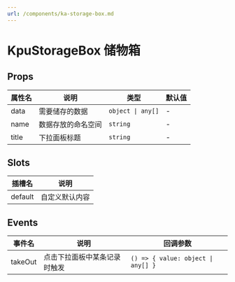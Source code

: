 ```yaml
---
url: /components/ka-storage-box.md
---
```

# KpuStorageBox 储物箱

## Props

| 属性名 | 说明               | 类型              | 默认值 |
| ------ | ------------------ | ----------------- | ------ |
| data   | 需要储存的数据     | `object \| any[]` | -      |
| name   | 数据存放的命名空间 | `string`          | -      |
| title  | 下拉面板标题       | `string`          | -      |

## Slots

| 插槽名  | 说明           |
| ------- | -------------- |
| default | 自定义默认内容 |

## Events

| 事件名  | 说明                         | 回调参数                           |
| ------- | ---------------------------- | ---------------------------------- |
| takeOut | 点击下拉面板中某条记录时触发 | `() => { value: object \| any[] }` |

